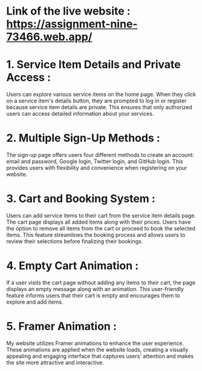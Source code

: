 
# Link of the live website : https://assignment-nine-73466.web.app/

# 1. Service Item Details and Private Access :
Users can explore various service items on the home page. When they click on a service item's details button, they are prompted to log in or register because service item details are private. This ensures that only authorized users can access detailed information about your services.

# 2. Multiple Sign-Up Methods :
The sign-up page offers users four different methods to create an account: email and password, Google login, Twitter login, and GitHub login. This provides users with flexibility and convenience when registering on your website.

# 3. Cart and Booking System : 
Users can add service items to their cart from the service item details page. The cart page displays all added items along with their prices. Users have the option to remove all items from the cart or proceed to book the selected items. This feature streamlines the booking process and allows users to review their selections before finalizing their bookings.

# 4. Empty Cart Animation : 
If a user visits the cart page without adding any items to their cart, the page displays an empty message along with an animation. This user-friendly feature informs users that their cart is empty and encourages them to explore and add items.


# 5. Framer Animation : 
My website utilizes Framer animations to enhance the user experience. These animations are applied when the website loads, creating a visually appealing and engaging interface that captures users' attention and makes the site more attractive and interactive.